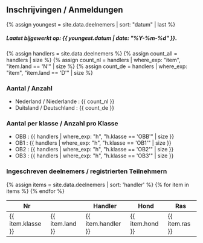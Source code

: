 ## Inschrijvingen / Anmeldungen

{% assign youngest = site.data.deelnemers | sort: "datum" | last %}

##### Laatst bijgewerkt op: {{ youngest.datum | date: "%Y-%m-%d" }}.

{% assign handlers = site.data.deelnemers %}
{% assign count_all = handlers | size %}
{% assign count_nl = handlers | where_exp: "item", "item.land == 'N'" | size %}
{% assign count_de = handlers | where_exp: "item", "item.land == 'D'" | size %}

### Aantal / Anzahl<br/>

- Nederland / Niederlande : {{ count_nl }}<br/>
- Duitsland / Deutschland : {{ count_de }}<br/>

### Aantal per klasse / Anzahl pro Klasse<br/>
- OBB : {{ handlers | where_exp: "h", "h.klasse == 'OBB'" | size }}<br/>
- OB1 : {{ handlers | where_exp: "h", "h.klasse == 'OB1'" | size }}<br/>
- OB2 : {{ handlers | where_exp: "h", "h.klasse == 'OB2'" | size }}<br/>
- OB3 : {{ handlers | where_exp: "h", "h.klasse == 'OB3'" | size }}<br/>

### Ingeschreven deelnemers / registrierten Teilnehmern
<table>
  <thead>
    <tr>
      <th>Nr</th>
      <th></th>
      <th>Handler</th>
      <th>Hond</th>
      <th>Ras</th>
    </tr>
  </thead>
  <tbody>
{% assign items = site.data.deelnemers | sort: 'handler' %}
{% for item in items %}
    <tr>
      <td>{{ item.klasse }}</td>
      <td>{{ item.land }}</td>
      <td>{{ item.handler }}</td>
      <td>{{ item.hond }}</td>
      <td>{{ item.ras }}</td>
    </tr>
{% endfor %}
  </tbody>
</table>
